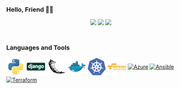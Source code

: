 ### Hello, Friend 🐱‍💻

<p align="center">
  <a href="#"><img src="https://github-readme-stats.vercel.app/api?username=rockshimomime&show_icons=true&include_all_commits=true&count_private=true&theme=material-palenight&hide_border=true&hide=issues,contribs&bg_color=00000000"></a>
  <a href="#"><img src="https://github-readme-stats.vercel.app/api/top-langs/?username=rockshimomime&layout=compact&hide_border=true&theme=material-palenight&bg_color=00000000&langs_count=6&hide=jupyter%20notebook,tex,css,php"></a>
  <a href="#"><img src="https://github-readme-streak-stats.herokuapp.com?user=rockshimomime&theme=material-palenight&hide_border=true&background=FFFFFF00"></a>
  <br>
  <br>
  <!-- <a href="https://www.buymeacoffee.com/rockshimomime"> <img align="center" src="https://cdn.buymeacoffee.com/buttons/v2/default-black.png" height="50" width="210" alt="aveek.saha" /></a> -->
</p>

##

<div>
    <h3>Languages and Tools<a></h3>
    <a href="#"><img align="center" alt="Python" height="50" width="50" src="https://raw.githubusercontent.com/devicons/devicon/master/icons/python/python-original.svg"></a>
    <a href="#"><img align="center" alt="Django" height="50" width="50" src="https://raw.githubusercontent.com/devicons/devicon/master/icons/django/django-original.svg"></a>
    <a href="#"><img align="center" alt="Flask" height="50" width="50" src="https://raw.githubusercontent.com/devicons/devicon/master/icons/flask/flask-original.svg"></a>
    <a href="#"><img align="center" alt="Docker" height="50" width="50" src="https://raw.githubusercontent.com/devicons/devicon/master/icons/docker/docker-original.svg"></a>
    <a href="#"><img align="center" alt="Kubernetes" height="50" width="50" src="https://raw.githubusercontent.com/devicons/devicon/master/icons/kubernetes/kubernetes-plain.svg"></a>
    <a href="#"><img align="center" alt="AWS" height="50" width="50" src="https://raw.githubusercontent.com/devicons/devicon/master/icons/amazonwebservices/amazonwebservices-plain-wordmark.svg" target="_self"></a>
    <a href="#"><img align="center" alt="Azure" height="50" width="50" src="https://raw.githubusercontent.com/bwks/vendor-icons-svg/master/azure.svg" target="_self"></a>
    <a href="#"><img align="center" alt="Ansible" height="50" width="50" src="https://raw.githubusercontent.com/bwks/vendor-icons-svg/master/ansible.svg" target="_self"></a>
    <a href="#"><img align="center" alt="Terraform" height="50" width="50" src="https://raw.githubusercontent.com/bwks/vendor-icons-svg/master/terraform.svg" target="_self"></a>
</div>

<!--
**rockshimomime/rockshimomime** is a ✨ _special_ ✨ repository because its `README.md` (this file) appears on your GitHub profile.

Here are some ideas to get you started:

- 🔭 I’m currently working on ...
- 🌱 I’m currently learning ...
- 👯 I’m looking to collaborate on ...
- 🤔 I’m looking for help with ...
- 💬 Ask me about ...
- 📫 How to reach me: ...
- 😄 Pronouns: ...
- ⚡ Fun fact: ...
-->
